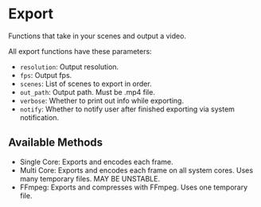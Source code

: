 # Export

Functions that take in your scenes and output a video.

All export functions have these parameters:

* `resolution`: Output resolution.
* `fps`: Output fps.
* `scenes`: List of scenes to export in order.
* `out_path`: Output path. Must be .mp4 file.
* `verbose`: Whether to print out info while exporting.
* `notify`: Whether to notify user after finished exporting via system notification.

## Available Methods

* Single Core: Exports and encodes each frame.
* Multi Core: Exports and encodes each frame on all system cores. Uses many temporary files. MAY BE UNSTABLE.
* FFmpeg: Exports and compresses with FFmpeg. Uses one temporary file.
